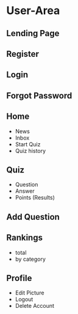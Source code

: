 # User-Area

## Lending Page

## Register

## Login

## Forgot Password

## Home

- News
- Inbox
- Start Quiz
- Quiz history

## Quiz

- Question
- Answer
- Points (Results)

## Add Question

## Rankings

- total
- by category

## Profile

- Edit Picture
- Logout
- Delete Account
